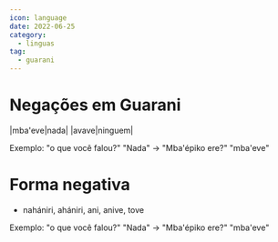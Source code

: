 ```yaml
---
icon: language
date: 2022-06-25
category:
  - linguas
tag:
  - guarani 
---
```


# Negações em Guarani

|mba'eve|nada|
|avave|ninguem|

Exemplo: "o que você falou?" "Nada" -> "Mba'épiko ere?" "mba'eve"

# Forma negativa

- nahániri, ahániri, ani, anive, tove

Exemplo: "o que você falou?" "Nada" -> "Mba'épiko ere?" "mba'eve"

